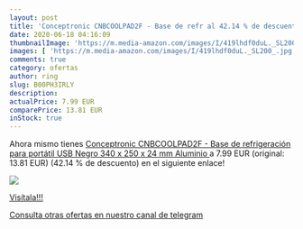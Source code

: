 ```yaml
---
layout: post
title: 'Conceptronic CNBCOOLPAD2F - Base de refr al 42.14 % de descuento'
date: 2020-06-18 04:16:09
thumbnailImage: 'https://m.media-amazon.com/images/I/419lhdf0duL._SL200_.jpg'
images: [ 'https://m.media-amazon.com/images/I/419lhdf0duL._SL200_.jpg' ]
comments: true
category: ofertas
author: ring
slug: B00PH3IRLY
description:
actualPrice: 7.99 EUR
comparePrice: 13.81 EUR
inStock: true
---
```


Ahora mismo tienes [Conceptronic CNBCOOLPAD2F - Base de refrigeración para portátil  USB  Negro  340 x 250 x 24 mm  Aluminio ](https://www.amazon.com/dp/B00PH3IRLY/?tag=redken08-20) a 7.99 EUR (original: 13.81 EUR) (42.14 %  de descuento) en el siguiente enlace!

[![](https://m.media-amazon.com/images/I/419lhdf0duL._SL200_.jpg)](https://www.amazon.com/dp/B00PH3IRLY/?tag=redken08-20)

[Visítala!!!](https://www.amazon.com/dp/B00PH3IRLY/?tag=redken08-20)

[Consulta otras ofertas en nuestro canal de telegram](https://t.me/s/ofertas25)
